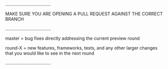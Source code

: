 ....................................

MAKE SURE YOU ARE OPENING A PULL 
REQUEST AGAINST THE CORRECT BRANCH

....................................

master = bug fixes directly 
addressing the current preview round

round-X = new features, frameworks, 
tests, and any other larger changes 
that you would like to see in the 
next round

....................................
